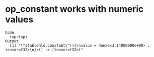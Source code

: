 # op_constant works with numeric values

    Code
      repr(op)
    Output
      [1] "\"stablehlo.constant\"(){\nvalue = dense<3.14000000e+00> : tensor<f32>\n}:() -> (tensor<f32>)"

